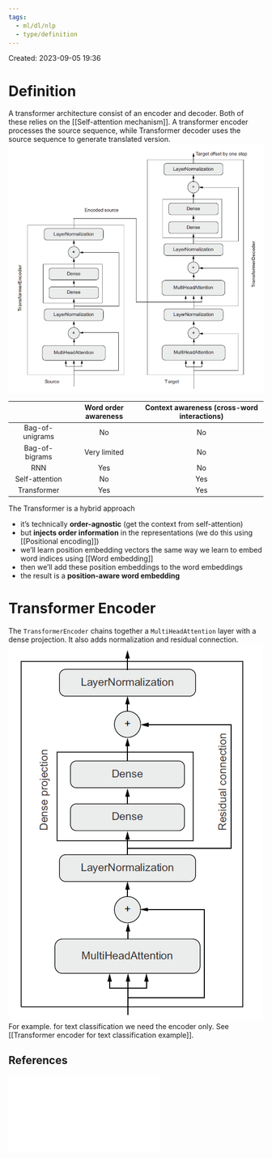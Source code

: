 ```yaml
---
tags:
  - ml/dl/nlp
  - type/definition
---
```

Created: 2023-09-05 19:36
# Definition

A transformer architecture consist of an encoder and decoder. Both of these relies on the [[Self-attention mechanism]]. A transformer encoder processes the source sequence, while Transformer decoder uses the source sequence to generate translated version.
![](/img/nlp-transformer.png)

|   | Word order awareness | Context awareness (cross-word interactions) |
| :---: | :---: | :---: |
| Bag-of-unigrams | No | No |
| Bag-of-bigrams | Very limited | No |
| RNN | Yes | No |
| Self-attention | No | Yes |
| Transformer | Yes | Yes |

The Transformer is a hybrid approach
- it’s technically **order-agnostic** (get the context from self-attention)
- but **injects order information** in the representations (we do this using [[Positional encoding]])
- we’ll learn position embedding vectors the same way we learn to embed word indices using [[Word embedding]]
- then we’ll add these position embeddings to the word embeddings
- the result is a **position-aware word embedding**

# Transformer Encoder
The `TransformerEncoder` chains together a `MultiHeadAttention` layer with a dense projection. It also adds normalization and residual connection.
![](/img/nlp-transformer-encoder.png)
For example. for text classification we need the encoder only. See [[Transformer encoder for text classification example]].


## References
![](/img/attention-is-all-you-need.pdf)